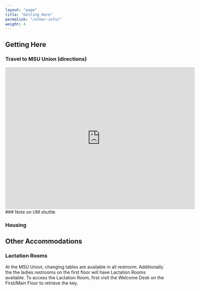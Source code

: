 ```yaml
---
layout: "page"
title: "Getting Here"
permalink: "/other-info/"
weight: 4
---
```


## Getting Here
### Travel to MSU Union (directions)
<iframe title="MSU Union" src="https://www.google.com/maps/embed?pb=!1m18!1m12!1m3!1d2930.5608227646585!2d-84.48503874885711!3d42.73418541928247!2m3!1f0!2f0!3f0!3m2!1i1024!2i768!4f13.1!3m3!1m2!1s0x8822e9d46f1fc597%3A0xa50cc53576c6bdac!2sMSU%20Union!5e0!3m2!1sen!2sus!4v1580839004297!5m2!1sen!2sus" width="600" height="450" frameborder="0" style={{border:0}} allowfullscreen=""></iframe>
### Note on UM shuttle

### Housing

## Other Accommodations
### Lactation Rooms
At the MSU Union, changing tables are available in all restroom. Additionally the the ladies restrooms on the first floor will have Lactation Rooms available. To access the Lactation Room, first visit the Welcome Desk on the First/Main Floor to retrieve the key.

